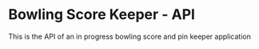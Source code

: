 # Bowling Score Keeper - API

This is the API of an in progress bowling score and pin keeper application